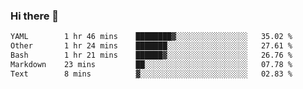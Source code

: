 ### Hi there 👋

<!--
**urzz/urzz** is a ✨ _special_ ✨ repository because its `README.md` (this file) appears on your GitHub profile.

Here are some ideas to get you started:

- 🔭 I’m currently working on ...
- 🌱 I’m currently learning ...
- 👯 I’m looking to collaborate on ...
- 🤔 I’m looking for help with ...
- 💬 Ask me about ...
- 📫 How to reach me: ...
- 😄 Pronouns: ...
- ⚡ Fun fact: ...
-->

<!--START_SECTION:waka-->

```txt
YAML        1 hr 46 mins    ████████▓░░░░░░░░░░░░░░░░   35.02 %
Other       1 hr 24 mins    ███████░░░░░░░░░░░░░░░░░░   27.61 %
Bash        1 hr 21 mins    ██████▓░░░░░░░░░░░░░░░░░░   26.76 %
Markdown    23 mins         ██░░░░░░░░░░░░░░░░░░░░░░░   07.78 %
Text        8 mins          ▓░░░░░░░░░░░░░░░░░░░░░░░░   02.83 %
```

<!--END_SECTION:waka-->
